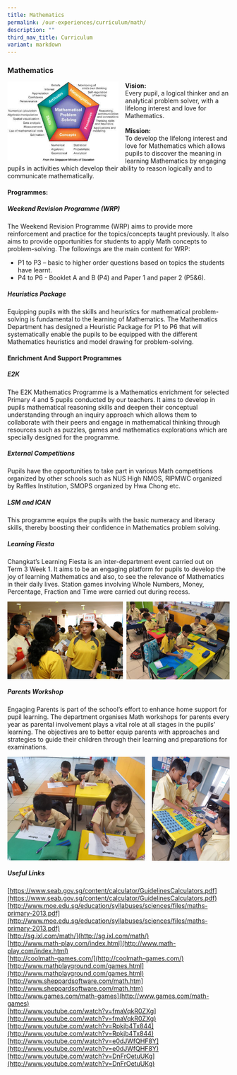 ```yaml
---
title: Mathematics
permalink: /our-experiences/curriculum/math/
description: ""
third_nav_title: Curriculum
variant: markdown
---
```

### **Mathematics**

<img src="/images/OurExperiences/Curriculum/Maths/Maths%20Framework.jpg" style="width:50%;margin-right:15px;" align="left">**Vision:**<br>Every pupil, a logical thinker and an analytical problem solver, with a lifelong interest and love for Mathematics.<br><br>**Mission:**<br>
To develop the lifelong interest and love for Mathematics which allows pupils to discover the meaning in learning Mathematics by engaging pupils in activities which develop their ability to reason logically and to communicate mathematically.

#### **Programmes:**
##### **Weekend Revision Programme (WRP)**
The Weekend Revision Programme (WRP) aims to provide more reinforcement and practice for the topics/concepts taught previously. It also aims to provide opportunities for students to apply Math concepts to problem-solving. The followings are the main content for WRP:
* P1 to P3 – basic to higher order questions based on topics the students have learnt.
* P4 to P6 - Booklet A and B (P4) and Paper 1 and paper 2 (P5&amp;6). 


##### **Heuristics Package**
Equipping pupils with the skills and heuristics for mathematical problem-solving is fundamental to the learning of Mathematics. The Mathematics Department has designed a Heuristic Package for P1 to P6 that will systematically enable the pupils to be equipped with the different Mathematics heuristics and model drawing for problem-solving.



#### **Enrichment And Support Programmes**
##### **E2K**
The E2K Mathematics Programme is a Mathematics enrichment for selected Primary 4 and 5 pupils conducted by our teachers. It aims to develop in pupils mathematical reasoning skills and deepen their conceptual understanding through an inquiry approach which allows them to collaborate with their peers and engage in mathematical thinking through resources such as puzzles, games and mathematics explorations which are specially designed for the programme.



##### **External Competitions**
Pupils have the opportunities to take part in various Math competitions organized by other schools such as NUS High NMOS, RIPMWC organized by Raffles Institution, SMOPS organized by Hwa Chong etc.

##### **LSM and ICAN**
This programme equips the pupils with the basic numeracy and literacy skills, thereby boosting their confidence in Mathematics problem solving.

##### **Learning Fiesta**
Changkat’s Learning Fiesta is an inter-department event carried out on Term 3 Week 1. It aims to be an engaging platform for pupils to develop the joy of learning Mathematics and also, to see the relevance of Mathematics in their daily lives. Station games involving Whole Numbers, Money, Percentage, Fraction and Time were carried out during recess.

<img src="/images/OurExperiences/Curriculum/Maths/math1.jpg" style="width:52%" align="left">
<img src="/images/OurExperiences/Curriculum/Maths/math2.jpg" style="width:46.5%" align="right">

<br clear="left">

##### **Parents Workshop**
Engaging Parents is part of the school’s effort to enhance home support for pupil learning. The department organises Math workshops for parents every year as parental involvement plays a vital role at all stages in the pupils’ learning. The objectives are to better equip parents with approaches and strategies to guide their children through their learning and preparations for examinations.

<img src="/images/OurExperiences/Curriculum/Maths/math3.jpg" style="width:62%" align="left">
<img src="/images/OurExperiences/Curriculum/Maths/math4.jpg" style="width:35%" align="right">

<br clear="left">

##### **Useful Links**
[https://www.seab.gov.sg/content/calculator/GuidelinesCalculators.pdf](https://www.seab.gov.sg/content/calculator/GuidelinesCalculators.pdf)<br>
[http://www.moe.edu.sg/education/syllabuses/sciences/files/maths-primary-2013.pdf](http://www.moe.edu.sg/education/syllabuses/sciences/files/maths-primary-2013.pdf)<br>
[http://sg.ixl.com/math/](http://sg.ixl.com/math/)<br>
[http://www.math-play.com/index.html](http://www.math-play.com/index.html)<br>
[http://coolmath-games.com/](http://coolmath-games.com/)<br>
[http://www.mathplayground.com/games.html](http://www.mathplayground.com/games.html)<br>
[http://www.sheppardsoftware.com/math.htm](http://www.sheppardsoftware.com/math.htm)<br>
[http://www.games.com/math-games](http://www.games.com/math-games)<br>
[http://www.youtube.com/watch?v=fmaVqkR0ZXg](http://www.youtube.com/watch?v=fmaVqkR0ZXg)<br>
[http://www.youtube.com/watch?v=Rpkjb4Tx844](http://www.youtube.com/watch?v=Rpkjb4Tx844)<br>
[http://www.youtube.com/watch?v=e0dJWfQHF8Y](http://www.youtube.com/watch?v=e0dJWfQHF8Y)<br>
[http://www.youtube.com/watch?v=DnFrOetuUKg](http://www.youtube.com/watch?v=DnFrOetuUKg)